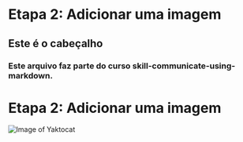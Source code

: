 
# Etapa 2: Adicionar uma imagem
## Este é o cabeçalho

### Este arquivo faz parte do curso skill-communicate-using-markdown.

# Etapa 2: Adicionar uma imagem


![Image of Yaktocat](https://octodex.github.com/images/yaktocat.png)


